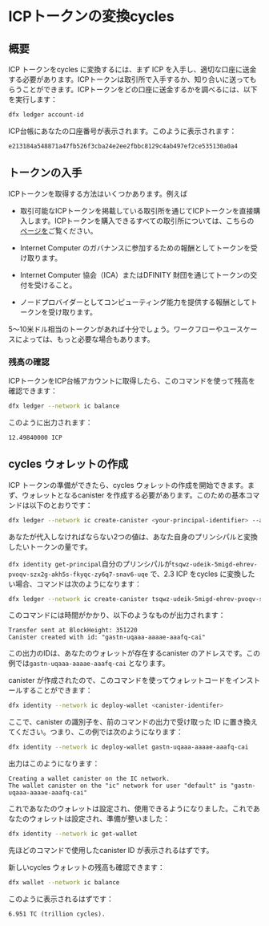 # ICPトークンの変換cycles

## 概要

ICP トークンをcycles に変換するには、まず ICP を入手し、適切な口座に送金する必要があります。ICPトークンは取引所で入手するか、知り合いに送ってもらうことができます。ICPトークンをどの口座に送金するかを調べるには、以下を実行します：

``` bash
dfx ledger account-id
```

ICP台帳にあなたの口座番号が表示されます。このように表示されます：

    e213184a548871a47fb526f3cba24e2ee2fbbc8129c4ab497ef2ce535130a0a4

## トークンの入手

ICPトークンを取得する方法はいくつかあります。例えば

- 取引可能なICPトークンを掲載している取引所を通じてICPトークンを直接購入します。ICPトークンを購入できるすべての取引所については、こちらの[ページを](https://coinmarketcap.com/currencies/internet-computer/markets/)ご覧ください。

- Internet Computer のガバナンスに参加するための報酬としてトークンを受け取ります。

- Internet Computer 協会（ICA）またはDFINITY 財団を通じてトークンの交付を受けること。

- ノードプロバイダーとしてコンピューティング能力を提供する報酬としてトークンを受け取ります。

5～10米ドル相当のトークンがあれば十分でしょう。ワークフローやユースケースによっては、もっと必要な場合もあります。

### 残高の確認

ICPトークンをICP台帳アカウントに取得したら、このコマンドを使って残高を確認できます：

``` bash
dfx ledger --network ic balance
```

このように出力されます：

    12.49840000 ICP

## cycles ウォレットの作成

ICP トークンの準備ができたら、cycles ウォレットの作成を開始できます。まず、ウォレットとなるcanister を作成する必要があります。このための基本コマンドは以下のとおりです：

``` bash
dfx ledger --network ic create-canister <your-principal-identifier> --amount <icp-tokens>
```

あなたが代入しなければならない2つの値は、あなた自身のプリンシパルと変換したいトークンの量です。

`dfx identity get-principal`自分のプリンシパルが`tsqwz-udeik-5migd-ehrev-pvoqv-szx2g-akh5s-fkyqc-zy6q7-snav6-uqe` で、2.3 ICP をcycles に変換したい場合、コマンドは次のようになります：

``` bash
dfx ledger --network ic create-canister tsqwz-udeik-5migd-ehrev-pvoqv-szx2g-akh5s-fkyqc-zy6q7-snav6-uqe --amount 2.3
```

このコマンドには時間がかかり、以下のようなものが出力されます：

    Transfer sent at BlockHeight: 351220
    Canister created with id: "gastn-uqaaa-aaaae-aaafq-cai"

この出力のIDは、あなたのウォレットが存在するcanister のアドレスです。この例では`gastn-uqaaa-aaaae-aaafq-cai` となります。

canister が作成されたので、このコマンドを使ってウォレットコードをインストールすることができます：

``` bash
dfx identity --network ic deploy-wallet <canister-identifer>
```

ここで、canister の識別子を、前のコマンドの出力で受け取った ID に置き換えてください。つまり、この例では次のようになります：

``` bash
dfx identity --network ic deploy-wallet gastn-uqaaa-aaaae-aaafq-cai
```

出力はこのようになります：

    Creating a wallet canister on the IC network.
    The wallet canister on the "ic" network for user "default" is "gastn-uqaaa-aaaae-aaafq-cai"

これであなたのウォレットは設定され、使用できるようになりました。これであなたのウォレットは設定され、準備が整いました：

``` bash
dfx identity --network ic get-wallet
```

先ほどのコマンドで使用したcanister ID が表示されるはずです。

新しいcycles ウォレットの残高も確認できます：

``` bash
dfx wallet --network ic balance
```

このように表示されるはずです：

    6.951 TC (trillion cycles).

<!---
# Converting ICP tokens into cycles
 
## Overview
To convert ICP tokens into cycles, you first need to obtain some ICP and transfer to the right account. You can get ICP tokens on exchanges, or ask someone you know to send you some. To figure out which account to transfer the ICP tokens to, run the following:

``` bash
dfx ledger account-id
```

This will display your account number on the ICP ledger. It looks similar to this:

```
e213184a548871a47fb526f3cba24e2ee2fbbc8129c4ab497ef2ce535130a0a4
```

## Obtaining tokens

There are a few different ways you might acquire ICP tokens. For example, you might:

- Purchase ICP tokens directly through an exchange that lists ICP tokens available for trade. To see all available places to purchase ICP tokens, check out this [page](https://coinmarketcap.com/currencies/internet-computer/markets/). 

- Receive tokens as rewards for participating in the governance of the Internet Computer.

- Receive a grant of tokens through the Internet Computer Association (ICA) or the DFINITY Foundation.

- Receive tokens as remuneration for providing computing capacity as a node provider.

$5-$10 USD worth of tokens should be enough to get started. Depending on your workflows and use-case, you may need more. 

### Checking the balance

Once you have obtained some ICP tokens into your ICP ledger account, you can see the balance using this command:

``` bash
dfx ledger --network ic balance
```

This will output something like this:

```
12.49840000 ICP
```

## Create a cycles wallet
With those ICP tokens ready, you can start creating your cycles wallet. To start, you have to create a canister which will become your wallet. The base command for this is as follows:

``` bash
dfx ledger --network ic create-canister <your-principal-identifier> --amount <icp-tokens>
```

The two values you have to substitute are your own principal and the amount of tokens you want to convert. 

To figure out your own principal, use the output of `dfx identity get-principal`. If my principal is `tsqwz-udeik-5migd-ehrev-pvoqv-szx2g-akh5s-fkyqc-zy6q7-snav6-uqe` and I want to convert 2.3 ICP into cycles, the command looks like this:

``` bash
dfx ledger --network ic create-canister tsqwz-udeik-5migd-ehrev-pvoqv-szx2g-akh5s-fkyqc-zy6q7-snav6-uqe --amount 2.3
```

This command will take some time and output something similar to the following:

```
Transfer sent at BlockHeight: 351220
Canister created with id: "gastn-uqaaa-aaaae-aaafq-cai"
```

The ID in this output is the address of the canister where your wallet will live. In this example, it would be `gastn-uqaaa-aaaae-aaafq-cai`.

Now that the canister is created, you can install the wallet code using this command:

``` bash
dfx identity --network ic deploy-wallet <canister-identifer>
```

Here, you have to substitute the canister identifier using the ID you received in the output of the previous command. So, in the example this would look like this:

``` bash
dfx identity --network ic deploy-wallet gastn-uqaaa-aaaae-aaafq-cai
```

And the output should look like this:

```
Creating a wallet canister on the IC network.
The wallet canister on the "ic" network for user "default" is "gastn-uqaaa-aaaae-aaafq-cai"
```

Now your wallet should be configured and ready to go. To check if everything went right, run this to see the identifier of your configured wallet:

``` bash
dfx identity --network ic get-wallet
```

This should print the canister ID you used in the commands earlier.

You can also check the balance of your new cycles wallet:

``` bash
dfx wallet --network ic balance
```

This should print something looking like this:

```
6.951 TC (trillion cycles).
```
-->
